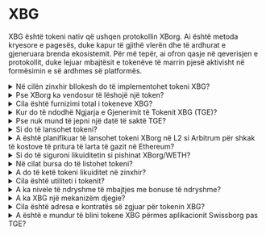 # XBG

XBG është tokeni nativ që ushqen protokollin XBorg. Ai është metoda kryesore e pagesës, duke kapur të gjithë vlerën dhe të ardhurat e gjeneruara brenda ekosistemit. Për më tepër, ai ofron qasje në qeverisjen e protokollit, duke lejuar mbajtësit e tokenëve të marrin pjesë aktivisht në formësimin e së ardhmes së platformës.

<details>

<summary>Në cilën zinxhir bllokesh do të implementohet tokeni XBG?</summary>

Tokeni XBG është planifikuar të implementohet në zinxhirin e bllokëve të Ethereum dhe do të lidhet me rrjetin Polygon për të rritur shkallën e përshtatshmërisë dhe efikasitetit. Gjithashtu, një alokim i veçantë i tokeneve XBG do të rezervohet për implementim në zinxhirin Borg sapo të jetë plotësisht operacional. Ky qasje shumë-zinxhir siguron një akses të gjerë dhe versatilitet për mbajtësit tanë të tokeneve.

</details>

<details>

<summary>Pse XBorg ka vendosur të lëshojë një token?</summary>

XBorg është thellësisht i angazhuar për të nxitur një ekosistem qendror të komunitetit, dhe vendimi ynë për të lëshuar një token pasqyron këtë angazhim. Ndryshe nga modelet tradicionale korporative që përqendrohen në akumulimin e vlerës bazuar në aksione, të gjitha rrjedhat e parave të gjeneruara brenda ekosistemit tonë ridrejtohen në thesarin e DAO (Organizatës Autonome të Decentralizuar). Ky model lehtëson përfshirjen më të drejtpërdrejtë të komunitetit dhe rreshtimin më efektiv të interesave.

Duke prezantuar tokenin XBG, ne krijojmë një ekonomi brenda-protokollit ku tokeni shërben si mjeti kryesor i transaksionit. Ky veprim sinjalizon një ndryshim drejt një modeli më pjesëmarrës, të drejtuar nga komuniteti, ku çdo anëtar ka një fjalë në drejtimin e platformës dhe ndan në suksesin e saj. Është një qasje inovative që nënvizon besimin tonë në potencialin transformues të rrjeteve të decentralizuara.

</details>

<details>

<summary>Cila është furnizimi total i tokeneve XBG?</summary>

Furnizimi maksimal i tokeneve XBG është vendosur në 1,000,000,000 (1 miliard).

</details>

<details>

<summary>Kur do të ndodhë Ngjarja e Gjenerimit të Tokenit XBG (TGE)?</summary>

TGE do të ndodhë drejt verës së vitit 2024.

</details>

<details>

<summary>Pse nuk mund të jepni një datë të saktë TGE?</summary>

Si ekip, ne besojmë se perspektiva e kriptove drejt fundit të vitit 2023 dhe afër përgjysmimit të Bitcoin do të jetë pozitive. Ekipi XBorg aktualisht është në bisedime me bursat kryesore, të cilat kanë një peshë të konsiderueshme në përcaktimin e kohës ideale për listimin e tokenit. Është e rëndësishme të theksohet se lansimi i një tokeni gjatë periudhave të likuiditetit të pasigurt dhe interesit në monedhat alternative mund të paraqesë një rrezik.

Gjithashtu, ne njohim se vlera e një tokeni qëndron në forcat e ekosistemit në të cilin operon. Prandaj, qëllimi ynë është të kultivojmë një bazë përdoruesish të paktën 100,000 para se të lansojmë tokenin.

Duke parë përpara, ekipi ynë është optimist për potencialin e tregut të kriptove drejt fundit të vitit 2023, veçanërisht në dritën e përgjysmimeve të ardhshme të Bitcoin.

</details>

<details>

<summary>Si do të lansohet tokeni?</summary>

Ne planifikojmë të lëshojmë tokenin përmes një Pishine të Balancuar të Nxitjes së Likuiditetit. Ju lutemi vini re se kjo mund të ndryshojë sipas kërkesave të bursës dhe kushteve të tregut.

</details>

<details>

<summary>A është planifikuar të lansohet tokeni XBorg në L2 si Arbitrum për shkak të kostove të pritura të larta të gazit në Ethereum?</summary>

Po, tokeni do të lansohet në ETH si tregu kryesor dhe do të lidhet në Polygon dhe, në fund, në L2 të tjera.

</details>

<details>

<summary>Si do të siguroni likuiditetin si pishinat XBorg/WETH?</summary>

5% e kapitalit të raundit të farës dhe një pjesë e kuptimshme e shitjes publike do të vendosen si likuiditet në AMM-të.

</details>

<details>

<summary>Në cilat bursa do të listohet tokeni?</summary>

Ne jemi duke diskutuar me palët e mëposhtme.

_Bursat e Nivelit 1:_

* Binance
* Coinbase

_dhe Bursat e Nivelit 2:_

* Kraken
* OKX
* ByBit
* Kucoin

Ndërsa disa diskutime kanë avancuar më shumë se të tjerat, ne nuk jemi në gjendje të konfirmojmë ndonjë listim në bursë për shkak të ekzistencës së marrëveshjeve të moszbulimit që rrethojnë disa diskutime.

</details>

<details>

<summary>A do të ketë tokeni likuiditet në zinxhir?</summary>

Po, një pishinë uniswap në rrjetin Ethereum (quickswap për Polygon) do të bëhet e disponueshme dhe XBorg do të mbjellë likuiditetin fillestar. Ne do të nxisim më tej ofrimin e likuiditetit nga palët e treta me shpërblime LP. 5% e kapitalit të raundit të farës dhe një pjesë e kuptimshme e shitjes publike do të vendosen si likuiditet në AMM-të.

</details>

<details>

<summary>Cila është utiliteti i tokenit?</summary>

Tokeni XBG luan një rol kyç në rrjet, duke shërbyer si mjeti kryesor i pagesës, qeverisjes dhe nxitjeve të protokollit.

**Pagesat brenda aplikacionit & Tarifat e Platformës**

XBG është metoda kryesore e pagesës dhe transaksioneve në të gjithë protokollin, i cili është i nënshtruar disa tarifave. Për përdoruesit e Web2 që preferojnë pagesën në fiat, XBorg blen ekuivalentin e tokeneve XBG në tregun e hapur. Lista e tarifave të mbledhura përmes protokollit mund të gjendet në slajdin: Qëndrueshmëria e Protokollit & Të Ardhurat. Këto tarifa ngarkohen në XBG.

**Qeverisja**

Tokeni XBG përdoret për veprime qeverisëse në DAO-në XBorg pas Ngjarjes së Gjenerimit të Tokenit. Mbajtësit e tokeneve XBG kanë aftësinë të votojnë për vendime kyçe në lidhje me zhvillimin e protokollit.

**Staking**

50% e tarifave dhe të ardhurave të paguara në XBG janë caktuar për pishinën e shpërblimeve të staking. Sasia e shpërblimeve të staking që pranohet përcaktohet nga kohëzgjatja e periudhës së bllokimit dhe statusi i individit brenda protokollit.

**Qasja në Protokoll**

Disa funksionalitete dhe utilitete të protokollit janë të nënshtruar kufizimeve të qasjes bazuar në sasinë e XBG të mbajtur dhe statusin e përdoruesit brenda protokollit.

</details>

<details>

<summary>A ka nivele të ndryshme të mbajtjes me bonuse të ndryshme?</summary>

Aktualisht, posedimi i tokeneve XBG nuk jep asnjë nivel të veçantë; megjithatë, duhet të theksohet se qasja në disa karakteristika do të jetë e bazuar në sasinë e XBG të mbajtur në posedim.

</details>

<details>

<summary>A ka XBG një mekanizëm djegie?</summary>

Aktualisht, 50% e të ardhurave janë të alokuara për rendimentin e staking ndërsa pjesa tjetër është e alokuar për thesarin. Qeverisja mund të vendosë ndarjen e saktë të të ardhurave dhe të alokojë një pjesë për një mekanizëm djegie.

</details>

<details>

<summary>Cila është adresa e kontratës së zgjuar për tokenin XBG?</summary>

Kontrata e tokenit XBG nuk është implementuar ende në testnet ose mainnet. Prandaj, nuk ka adresa të disponueshme të kontratës.

</details>

<details>

<summary>A është e mundur të blini tokene XBG përmes aplikacionit Swissborg pas TGE?</summary>

Është shumë e mundshme. Për të qenë i listuar në SwissBorg, tokeni XBG duhet të jetë i listuar në Kraken, Binance ose LBank.

</details>